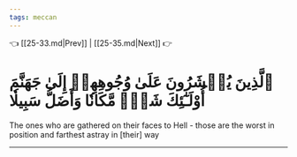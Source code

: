 ```yaml
---
tags: meccan
---
```


👈 [[25-33.md|Prev]] | [[25-35.md|Next]] 👉

# ٱلَّذِينَ يُحۡشَرُونَ عَلَىٰ وُجُوهِهِمۡ إِلَىٰ جَهَنَّمَ أُوْلَـٰٓئِكَ شَرّٞ مَّكَانٗا وَأَضَلُّ سَبِيلٗا

The ones who are gathered on their faces to Hell - those are the worst in position and farthest astray in [their] way

---

